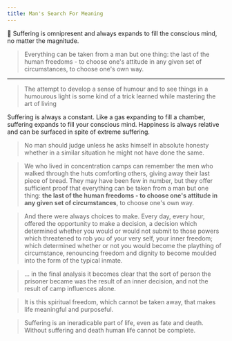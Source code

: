 ```yaml
---
title: Man's Search For Meaning
---
```


💎 Suffering is omnipresent and always expands to fill the conscious mind, no matter the magnitude.

> Everything can be taken from a man but one thing: the last of the human freedoms - to choose one's attitude in any given set of circumstances, to choose one's own way.

--- 

> The attempt to develop a sense of humour and to see things in a humourous light is some kind of a trick learned while mastering the art of living

Suffering is always a constant. Like a gas expanding to fill a chamber, suffering expands to fill your conscious mind. Happiness is always relative and can be surfaced in spite of extreme suffering.

> No man should judge unless he asks himself in absolute honesty whether in a similar situation he might not have done the same.

> We who lived in concentration camps can remember the men who walked through the huts comforting others, giving away their last piece of bread. They may have been few in number, but they offer sufficient proof that everything can be taken from a man but one thing: **the last of the human freedoms - to choose one's attitude in any given set of circumstances**, to choose one's own way.

> And there were always choices to make. Every day, every hour, offered the opportunity to make a decision, a decision which determined whether you would or would not submit to those powers which threatened to rob you of your very self, your inner freedom; which determined whether or not you would become the plaything of circumstance, renouncing freedom and dignity to become moulded into the form of the typical inmate.

> ... in the final analysis it becomes clear that the sort of person the prisoner became was the result of an inner decision, and not the result of camp influences alone.

> It is this spiritual freedom, which cannot be taken away, that makes life meaningful and purposeful.

> Suffering is an ineradicable part of life, even as fate and death. Without suffering and death human life cannot be complete.
